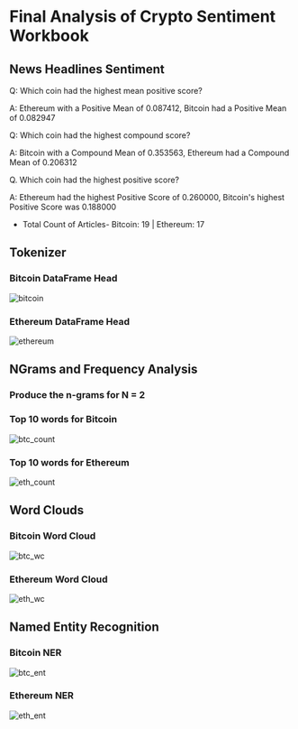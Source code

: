 # Final Analysis of Crypto Sentiment Workbook

## News Headlines Sentiment

Q: Which coin had the highest mean positive score?

A: Ethereum with a Positive Mean of 0.087412, Bitcoin had a Positive Mean of 0.082947

Q: Which coin had the highest compound score?

A: Bitcoin with a Compound Mean of 0.353563, Ethereum had a Compound Mean of 0.206312

Q. Which coin had the highest positive score?

A: Ethereum had the highest Positive Score of 0.260000, Bitcoin's highest Positive Score was 0.188000

* Total Count of Articles- Bitcoin: 19    |     Ethereum: 17

## Tokenizer

### Bitcoin DataFrame Head
![bitcoin](bitcoin.png)

### Ethereum DataFrame Head
![ethereum](ethereum.png)


## NGrams and Frequency Analysis

### Produce the n-grams for N = 2

### Top 10 words for Bitcoin
![btc_count](btc_count.png)

### Top 10 words for Ethereum
![eth_count](eth_count.png)

## Word Clouds

### Bitcoin Word Cloud
![btc_wc](btc_wc.png)

### Ethereum Word Cloud
![eth_wc](eth_wc.png)

## Named Entity Recognition

### Bitcoin NER
![btc_ent](btc_ent.png)

### Ethereum NER
![eth_ent](eth_ent.png)

